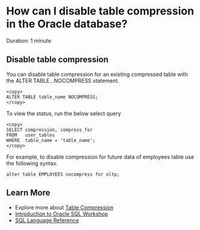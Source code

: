 # How can I disable table compression in the Oracle database?

Duration: 1 minute

## Disable table compression

You can disable table compression for an existing compressed table with the ALTER TABLE...NOCOMPRESS statement.

```
<copy>
ALTER TABLE table_name NOCOMPRESS;
</copy>
```

To view the status, run the below select query

```
<copy>
SELECT compression, compress_for
FROM   user_tables
WHERE  table_name = 'table_name';
</copy>
```

For example, to disable compression for future data of employees table use the following syntax.

```
alter table EMPLOYEES nocompress for oltp;
```

## Learn More

* Explore more about [Table Compression](https://docs.oracle.com/cd/E11882_01/server.112/e41084/statements_7002.htm#i2128733)
* [Introduction to Oracle SQL Workshop](https://apexapps.oracle.com/pls/apex/dbpm/r/livelabs/view-workshop?wid=943)
* [SQL Language Reference](https://docs.oracle.com/en/database/oracle/oracle-database/12.2/sqlrf/Introduction-to-Oracle-SQL.html#GUID-049B7AE8-11E1-4110-B3E4-D117907D77AC)
